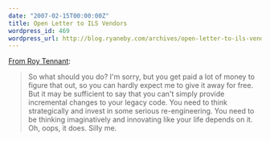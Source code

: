 ```yaml
---
date: "2007-02-15T00:00:00Z"
title: Open Letter to ILS Vendors
wordpress_id: 469
wordpress_url: http://blog.ryaneby.com/archives/open-letter-to-ils-vendors/
---
```

<a href="http://techessence.info/node/83">From Roy Tennant</a>:

<blockquote>So what should you do? I'm sorry, but you get paid a lot of money to figure that out, so you can hardly expect me to give it away for free. But it may be sufficient to say that you can't simply provide incremental changes to your legacy code. You need to think strategically and invest in some serious re-engineering. You need to be thinking imaginatively and innovating like your life depends on it. Oh, oops, it does. Silly me.</blockquote>
